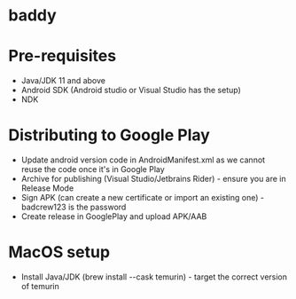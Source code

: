 # baddy

# Pre-requisites
- Java/JDK 11 and above
- Android SDK (Android studio or Visual Studio has the setup)
- NDK

# Distributing to Google Play
- Update android version code in AndroidManifest.xml as we cannot reuse the code once it's in Google Play
- Archive for publishing (Visual Studio/Jetbrains Rider) - ensure you are in Release Mode
- Sign APK (can create a new certificate or import an existing one) - badcrew123 is the password
- Create release in GooglePlay and upload APK/AAB

# MacOS setup
- Install Java/JDK (brew install --cask temurin) - target the correct version of temurin
